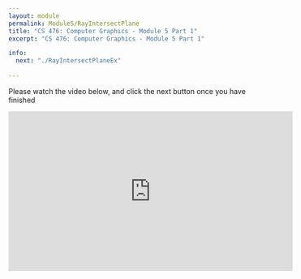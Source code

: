 ```yaml
---
layout: module
permalink: Module5/RayIntersectPlane
title: "CS 476: Computer Graphics - Module 5 Part 1"
excerpt: "CS 476: Computer Graphics - Module 5 Part 1"

info:
  next: "./RayIntersectPlaneEx"
  
---
```


Please watch the video below, and click the next button once you have finished

<iframe width="560" height="315" src="https://www.youtube.com/embed/x_SEyKtCBPU" frameborder="0" allow="accelerometer; autoplay; clipboard-write; encrypted-media; gyroscope; picture-in-picture" allowfullscreen></iframe>
